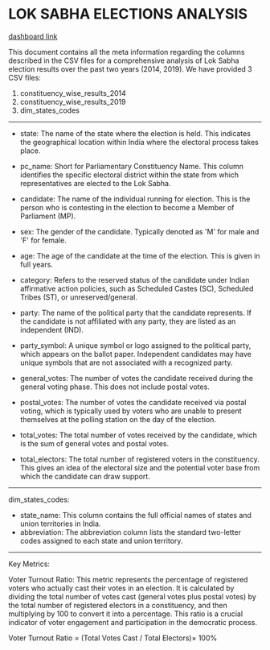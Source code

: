 # LOK SABHA ELECTIONS ANALYSIS
[dashboard link](https://app.powerbi.com/view?r=eyJrIjoiNmZhN2FjNDAtODhmNS00YzA3LTk2M2YtZDNjMGZiNDc3MDk3IiwidCI6ImM2ZTU0OWIzLTVmNDUtNDAzMi1hYWU5LWQ0MjQ0ZGM1YjJjNCJ9)

This document contains all the meta information regarding the columns described in the CSV files for a comprehensive analysis of Lok Sabha election results over the past two years (2014, 2019). We have provided 3 CSV files:

1. constituency_wise_results_2014
2. constituency_wise_results_2019
3. dim_states_codes




*******************************************
- state: The name of the state where the election is held. This indicates the geographical location within India where the electoral process takes place.

- pc_name: Short for Parliamentary Constituency Name. This column identifies the specific electoral district within the state from which representatives are elected to the Lok Sabha.

- candidate: The name of the individual running for election. This is the person who is contesting in the election to become a Member of Parliament (MP).

-  sex: The gender of the candidate. Typically denoted as 'M' for male and 'F' for female.

- age: The age of the candidate at the time of the election. This is given in full years.

- category: Refers to the reserved status of the candidate under Indian affirmative action policies, such as Scheduled Castes (SC), Scheduled Tribes (ST), or unreserved/general.

- party: The name of the political party that the candidate represents. If the candidate is not affiliated with any party, they are listed as an independent (IND).

- party_symbol: A unique symbol or logo assigned to the political party, which appears on the ballot paper. Independent candidates may have unique symbols that are not associated with a recognized party.

- general_votes: The number of votes the candidate received during the general voting phase. This does not include postal votes.

- postal_votes: The number of votes the candidate received via postal voting, which is typically used by voters who are unable to present themselves at the polling station on the day of the election.

- total_votes: The total number of votes received by the candidate, which is the sum of general votes and postal votes.

- total_electors: The total number of registered voters in the constituency. This gives an idea of the electoral size and the potential voter base from which the candidate can draw support.


*********************************************


dim_states_codes:
- state_name: This column contains the full official names of states and union territories in India.
- abbreviation:  The abbreviation column lists the standard two-letter codes assigned to each state and union territory.




*********************************************
Key Metrics:

Voter Turnout Ratio: This metric represents the percentage of registered voters who actually cast their votes in an election. It is calculated by dividing the total number of votes cast (general votes plus postal votes) by the total number of registered electors in a constituency, and then multiplying by 100 to convert it into a percentage. This ratio is a crucial indicator of voter engagement and participation in the democratic process.

Voter Turnout Ratio = (Total Votes Cast / Total Electors)× 100%













